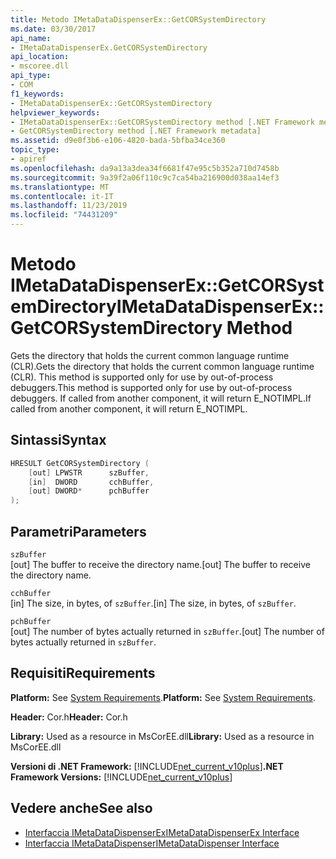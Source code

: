 ```yaml
---
title: Metodo IMetaDataDispenserEx::GetCORSystemDirectory
ms.date: 03/30/2017
api_name:
- IMetaDataDispenserEx.GetCORSystemDirectory
api_location:
- mscoree.dll
api_type:
- COM
f1_keywords:
- IMetaDataDispenserEx::GetCORSystemDirectory
helpviewer_keywords:
- IMetaDataDispenserEx::GetCORSystemDirectory method [.NET Framework metadata]
- GetCORSystemDirectory method [.NET Framework metadata]
ms.assetid: d9e0f3b6-e106-4820-bada-5bfba34ce360
topic_type:
- apiref
ms.openlocfilehash: da9a13a3dea34f6681f47e95c5b352a710d7458b
ms.sourcegitcommit: 9a39f2a06f110c9c7ca54ba216900d038aa14ef3
ms.translationtype: MT
ms.contentlocale: it-IT
ms.lasthandoff: 11/23/2019
ms.locfileid: "74431209"
---
```

# <a name="imetadatadispenserexgetcorsystemdirectory-method"></a><span data-ttu-id="a7e11-102">Metodo IMetaDataDispenserEx::GetCORSystemDirectory</span><span class="sxs-lookup"><span data-stu-id="a7e11-102">IMetaDataDispenserEx::GetCORSystemDirectory Method</span></span>
<span data-ttu-id="a7e11-103">Gets the directory that holds the current common language runtime (CLR).</span><span class="sxs-lookup"><span data-stu-id="a7e11-103">Gets the directory that holds the current common language runtime (CLR).</span></span> <span data-ttu-id="a7e11-104">This method is supported only for use by out-of-process debuggers.</span><span class="sxs-lookup"><span data-stu-id="a7e11-104">This method is supported only for use by out-of-process debuggers.</span></span> <span data-ttu-id="a7e11-105">If called from another component, it will return E_NOTIMPL.</span><span class="sxs-lookup"><span data-stu-id="a7e11-105">If called from another component, it will return E_NOTIMPL.</span></span>  
  
## <a name="syntax"></a><span data-ttu-id="a7e11-106">Sintassi</span><span class="sxs-lookup"><span data-stu-id="a7e11-106">Syntax</span></span>  
  
```cpp  
HRESULT GetCORSystemDirectory (  
    [out] LPWSTR      szBuffer,   
    [in]  DWORD       cchBuffer,   
    [out] DWORD*      pchBuffer  
);  
```  
  
## <a name="parameters"></a><span data-ttu-id="a7e11-107">Parametri</span><span class="sxs-lookup"><span data-stu-id="a7e11-107">Parameters</span></span>  
 `szBuffer`  
 <span data-ttu-id="a7e11-108">[out] The buffer to receive the directory name.</span><span class="sxs-lookup"><span data-stu-id="a7e11-108">[out] The buffer to receive the directory name.</span></span>  
  
 `cchBuffer`  
 <span data-ttu-id="a7e11-109">[in] The size, in bytes, of `szBuffer`.</span><span class="sxs-lookup"><span data-stu-id="a7e11-109">[in] The size, in bytes, of `szBuffer`.</span></span>  
  
 `pchBuffer`  
 <span data-ttu-id="a7e11-110">[out] The number of bytes actually returned in `szBuffer`.</span><span class="sxs-lookup"><span data-stu-id="a7e11-110">[out] The number of bytes actually returned in `szBuffer`.</span></span>  
  
## <a name="requirements"></a><span data-ttu-id="a7e11-111">Requisiti</span><span class="sxs-lookup"><span data-stu-id="a7e11-111">Requirements</span></span>  
 <span data-ttu-id="a7e11-112">**Platform:** See [System Requirements](../../../../docs/framework/get-started/system-requirements.md).</span><span class="sxs-lookup"><span data-stu-id="a7e11-112">**Platform:** See [System Requirements](../../../../docs/framework/get-started/system-requirements.md).</span></span>  
  
 <span data-ttu-id="a7e11-113">**Header:** Cor.h</span><span class="sxs-lookup"><span data-stu-id="a7e11-113">**Header:** Cor.h</span></span>  
  
 <span data-ttu-id="a7e11-114">**Library:** Used as a resource in MsCorEE.dll</span><span class="sxs-lookup"><span data-stu-id="a7e11-114">**Library:** Used as a resource in MsCorEE.dll</span></span>  
  
 <span data-ttu-id="a7e11-115">**Versioni di .NET Framework:** [!INCLUDE[net_current_v10plus](../../../../includes/net-current-v10plus-md.md)]</span><span class="sxs-lookup"><span data-stu-id="a7e11-115">**.NET Framework Versions:** [!INCLUDE[net_current_v10plus](../../../../includes/net-current-v10plus-md.md)]</span></span>  
  
## <a name="see-also"></a><span data-ttu-id="a7e11-116">Vedere anche</span><span class="sxs-lookup"><span data-stu-id="a7e11-116">See also</span></span>

- [<span data-ttu-id="a7e11-117">Interfaccia IMetaDataDispenserEx</span><span class="sxs-lookup"><span data-stu-id="a7e11-117">IMetaDataDispenserEx Interface</span></span>](../../../../docs/framework/unmanaged-api/metadata/imetadatadispenserex-interface.md)
- [<span data-ttu-id="a7e11-118">Interfaccia IMetaDataDispenser</span><span class="sxs-lookup"><span data-stu-id="a7e11-118">IMetaDataDispenser Interface</span></span>](../../../../docs/framework/unmanaged-api/metadata/imetadatadispenser-interface.md)
